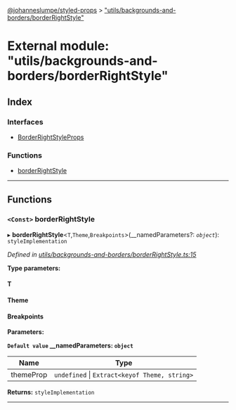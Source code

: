 [@johanneslumpe/styled-props](../README.md) > ["utils/backgrounds-and-borders/borderRightStyle"](../modules/_utils_backgrounds_and_borders_borderrightstyle_.md)

# External module: "utils/backgrounds-and-borders/borderRightStyle"

## Index

### Interfaces

* [BorderRightStyleProps](../interfaces/_utils_backgrounds_and_borders_borderrightstyle_.borderrightstyleprops.md)

### Functions

* [borderRightStyle](_utils_backgrounds_and_borders_borderrightstyle_.md#borderrightstyle)

---

## Functions

<a id="borderrightstyle"></a>

### `<Const>` borderRightStyle

▸ **borderRightStyle**<`T`,`Theme`,`Breakpoints`>(__namedParameters?: *`object`*): `styleImplementation`

*Defined in [utils/backgrounds-and-borders/borderRightStyle.ts:15](https://github.com/johanneslumpe/styled-props/blob/8e709f1/src/utils/backgrounds-and-borders/borderRightStyle.ts#L15)*

**Type parameters:**

#### T 
#### Theme 
#### Breakpoints 
**Parameters:**

**`Default value` __namedParameters: `object`**

| Name | Type |
| ------ | ------ |
| themeProp | `undefined` \| `Extract<keyof Theme, string>` |

**Returns:** `styleImplementation`

___

